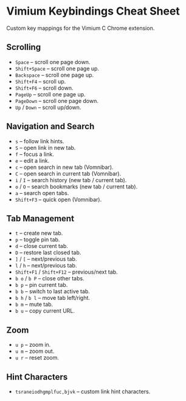 # Vimium Keybindings Cheat Sheet

Custom key mappings for the Vimium C Chrome extension.

## Scrolling
- `Space` – scroll one page down.
- `Shift+Space` – scroll one page up.
- `Backspace` – scroll one page up.
- `Shift+F4` – scroll up.
- `Shift+F6` – scroll down.
- `PageUp` – scroll one page up.
- `PageDown` – scroll one page down.
- `Up` / `Down` – scroll up/down.

## Navigation and Search
- `s` – follow link hints.
- `S` – open link in new tab.
- `f` – focus a link.
- `e` – edit a link.
- `c` – open search in new tab (Vomnibar).
- `C` – open search in current tab (Vomnibar).
- `i` / `I` – search history (new tab / current tab).
- `o` / `O` – search bookmarks (new tab / current tab).
- `a` – search open tabs.
- `Shift+F3` – quick open (Vomnibar).

## Tab Management
- `t` – create new tab.
- `p` – toggle pin tab.
- `d` – close current tab.
- `D` – restore last closed tab.
- `]` / `[` – next/previous tab.
- `l` / `h` – next/previous tab.
- `Shift+F1` / `Shift+F12` – previous/next tab.
- `b o` / `b P` – close other tabs.
- `b p` – pin current tab.
- `b b` – switch to last active tab.
- `b h` / `b l` – move tab left/right.
- `b m` – mute tab.
- `b u` – copy current URL.

## Zoom
- `u p` – zoom in.
- `u m` – zoom out.
- `u r` – reset zoom.

## Hint Characters
- `tsraneiodhgmplfuc,bjvk` – custom link hint characters.
